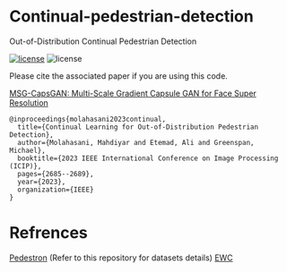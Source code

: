 # Continual-pedestrian-detection
Out-of-Distribution Continual Pedestrian Detection

[![license](https://img.shields.io/github/license/mashape/apistatus.svg?style=flat-square)](https://github.com/armiro/COVID-CXNet/blob/master/LICENSE)
![license](https://img.shields.io/badge/development-100%25-yellow?style=flat-square)

Please cite the associated paper if you are using this code.

[MSG-CapsGAN: Multi-Scale Gradient Capsule GAN for Face Super Resolution](https://ieeexplore.ieee.org/abstract/document/9051244)
```
@inproceedings{molahasani2023continual,
  title={Continual Learning for Out-of-Distribution Pedestrian Detection},
  author={Molahasani, Mahdiyar and Etemad, Ali and Greenspan, Michael},
  booktitle={2023 IEEE International Conference on Image Processing (ICIP)},
  pages={2685--2689},
  year={2023},
  organization={IEEE}
}
```
# Refrences
[Pedestron](https://github.com/hasanirtiza/Pedestron/tree/master) (Refer to this repository for datasets details)
[EWC](https://github.com/hasanirtiza/Pedestron/tree/master)
